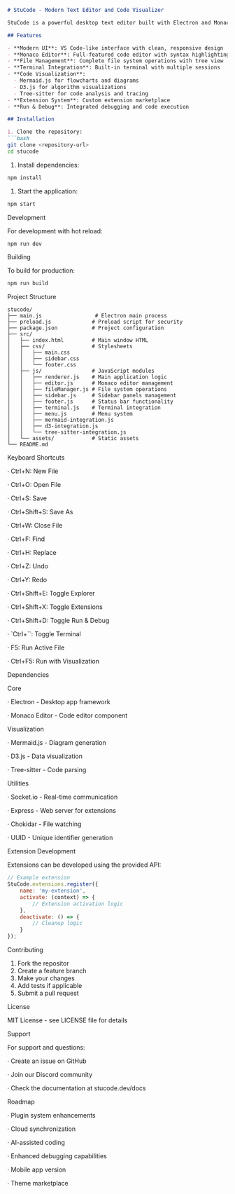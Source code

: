 ```markdown
# StuCode - Modern Text Editor and Code Visualizer

StuCode is a powerful desktop text editor built with Electron and Monaco Editor, featuring advanced code visualization capabilities with Mermaid.js, D3.js, and Tree-sitter integration.

## Features

- **Modern UI**: VS Code-like interface with clean, responsive design
- **Monaco Editor**: Full-featured code editor with syntax highlighting, IntelliSense, and more
- **File Management**: Complete file system operations with tree view
- **Terminal Integration**: Built-in terminal with multiple sessions
- **Code Visualization**:
  - Mermaid.js for flowcharts and diagrams
  - D3.js for algorithm visualizations
  - Tree-sitter for code analysis and tracing
- **Extension System**: Custom extension marketplace
- **Run & Debug**: Integrated debugging and code execution

## Installation

1. Clone the repository:
```bash
git clone <repository-url>
cd stucode
```

1. Install dependencies:

```bash
npm install
```

1. Start the application:

```bash
npm start
```

Development

For development with hot reload:

```bash
npm run dev
```

Building

To build for production:

```bash
npm run build
```

Project Structure

```
stucode/
├── main.js                 # Electron main process
├── preload.js             # Preload script for security
├── package.json           # Project configuration
├── src/
│   ├── index.html         # Main window HTML
│   ├── css/               # Stylesheets
│   │   ├── main.css
│   │   ├── sidebar.css
│   │   └── footer.css
│   ├── js/                # JavaScript modules
│   │   ├── renderer.js    # Main application logic
│   │   ├── editor.js      # Monaco editor management
│   │   ├── fileManager.js # File system operations
│   │   ├── sidebar.js     # Sidebar panels management
│   │   ├── footer.js      # Status bar functionality
│   │   ├── terminal.js    # Terminal integration
│   │   ├── menu.js        # Menu system
│   │   ├── mermaid-integration.js
│   │   ├── d3-integration.js
│   │   └── tree-sitter-integration.js
│   └── assets/            # Static assets
└── README.md
```

Keyboard Shortcuts

· Ctrl+N: New File

· Ctrl+O: Open File

· Ctrl+S: Save

· Ctrl+Shift+S: Save As

· Ctrl+W: Close File

· Ctrl+F: Find

· Ctrl+H: Replace

· Ctrl+Z: Undo

· Ctrl+Y: Redo

· Ctrl+Shift+E: Toggle Explorer

· Ctrl+Shift+X: Toggle Extensions

· Ctrl+Shift+D: Toggle Run & Debug

· `Ctrl+\``: Toggle Terminal

· F5: Run Active File

· Ctrl+F5: Run with Visualization

Dependencies

Core

· Electron - Desktop app framework

· Monaco Editor - Code editor component

Visualization

· Mermaid.js - Diagram generation

· D3.js - Data visualization

· Tree-sitter - Code parsing


Utilities

· Socket.io - Real-time communication

· Express - Web server for extensions

· Chokidar - File watching

· UUID - Unique identifier generation


Extension Development

Extensions can be developed using the provided API:

```javascript
// Example extension
StuCode.extensions.register({
    name: 'my-extension',
    activate: (context) => {
        // Extension activation logic
    },
    deactivate: () => {
        // Cleanup logic
    }
});
```

Contributing

1. Fork the repositor
2. Create a feature branch
3. Make your changes
4. Add tests if applicable
5. Submit a pull request

License

MIT License - see LICENSE file for details

Support

For support and questions:

· Create an issue on GitHub

· Join our Discord community

· Check the documentation at stucode.dev/docs

Roadmap

· Plugin system enhancements

· Cloud synchronization

· AI-assisted coding

· Enhanced debugging capabilities

· Mobile app version

· Theme marketplace

```
